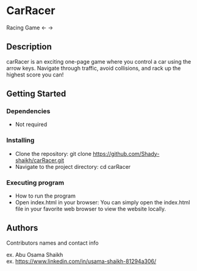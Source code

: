 # CarRacer

Racing Game <- ->

## Description

carRacer is an exciting one-page game where you control a car using the arrow keys. Navigate through traffic, avoid collisions, and rack up the highest score you can!

## Getting Started

### Dependencies

* Not required

### Installing

* Clone the repository: git clone https://github.com/Shady-shaikh/carRacer.git
* Navigate to the project directory: cd carRacer


### Executing program

* How to run the program
* Open index.html in your browser:
You can simply open the index.html file in your favorite web browser to view the website locally.



## Authors

Contributors names and contact info

ex. Abu Osama Shaikh  
ex. https://www.linkedin.com/in/usama-shaikh-81294a306/



